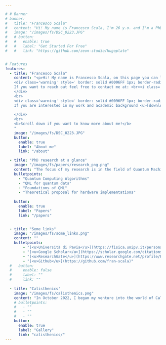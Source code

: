 ```yaml
---

# # Banner
# banner:
#   title: "Francesco Scala"
#   content: "Hi! My name is Francesco Scala, I'm 26 y.o. and I'm a PhD student in Quantum Machine Learning at Università degli Studi di Pavia, Italy. My hometown is Cremona, a little city in the north of Italy (not far from Milan). I'm an outgoing and active person. I really enjoy playing sports, gardening and traveling."
#   image: "/images/fs/DSC_0223.JPG"
#   # button:
#   #   enable: true
#   #   label: "Get Started For Free"
#   #   link: "https://github.com/zeon-studio/hugoplate"


# Features
features:
  - title: "Francesco Scala"
    content: "<p>Hi! My name is Francesco Scala, on this page you can learn more about me. I'm a PhD student in <b>Quantum Machine Learning</b> at Università degli Studi di Pavia, Italy. I'm an outgoing and active person. I really enjoy playing sports, gardening and traveling. </p>
    <div class='warning' style=' border: solid #0096FF 1px; border-radius: 8px; padding:0.7em;margin:0.7em;'>
    If you want to reach out feel free to contact me at: <br><i class='fa-solid fa-envelope'></i> <b>francesco.scala01@ateneopv.it</b>
    </div>
    <br>
    <div class='warning' style=' border: solid #0096FF 1px; border-radius: 8px; padding:0.7em;margin:0.7em;'>
    If you are interested in my work and academic background <u>[download my CV <i class='fa-solid fa-download'></i>](./about/documents/resume.pdf)</u> or click on the button here below.
    
    </div>
    <br>
    <b>Scroll down if you want to know more about me!</b>
    "
    image: "/images/fs/DSC_0223.JPG"
    button:
      enable: true
      label: "About me"
      link: "/about"

  - title: "PhD research at a glance"
    image: "/images/fs/papers/research_png.png"
    content: "The focus of my research is in the field of Quantum Machine Learning (QML) and Quantum Technologies. Some of the topics are "
    bulletpoints:
      - "Quantum Computing Algorithms"
      - "QML for quantum data"
      - "Foundations of QML"
      - "Theoretical proposal for hardware implementations"
     
    button:
      enable: true
      label: "Papers"
      link: "/papers"
    

  - title: "Some links"
    image: "/images/fs/some_links.png"
    content: ""
    bulletpoints:
        - "[<u>Università di Pavia</u>](https://fisica.unipv.it/personale/Persona.php?ID=591)"
        - "[<u>Google Scholar</u>](https://scholar.google.com/citations?hl=it&user=soJ4ZxoAAAAJ)"
        - "[<u>ResearchGate</u>](https://www.researchgate.net/profile/Francesco-Scala-2)    "
        - "[<u>Github</u>](https://github.com/fran-scala)"
  #   button:
  #     enable: false
  #     label: ""
  #     link: ""
  
  - title: "Calisthenics"
    image: "/images/fs/calisthenics.png"
    content: "In October 2022, I began my venture into the world of Calisthenics, a form of exercise that utilizes bodyweight movements to build strength and flexibility."
    # bulletpoints:
    #   - ""
    #   - ""
    #   - ""
    button:
      enable: true
      label: "Gallery"
      link: "calisthenics/"
---
```



